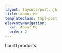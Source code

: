```yaml
---
layout: layouts/post.njk
title: About Me
templateClass: tmpl-post
eleventyNavigation:
  key: About Me
  order: 2
---
```


I build products.
